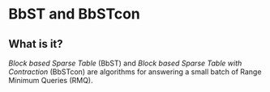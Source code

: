 # BbST and BbSTcon

## What is it?

<i>Block based Sparse Table</i> (BbST) and <i>Block based Sparse Table with Contraction</i> (BbSTcon) are algorithms for answering a small batch of Range Minimum Queries (RMQ).